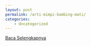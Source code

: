 ```yaml
---
layout: post
permalink: /arti-mimpi-kambing-mati/
categories:
    - Uncategorized
---
```


[Baca Selengkapnya](/10)